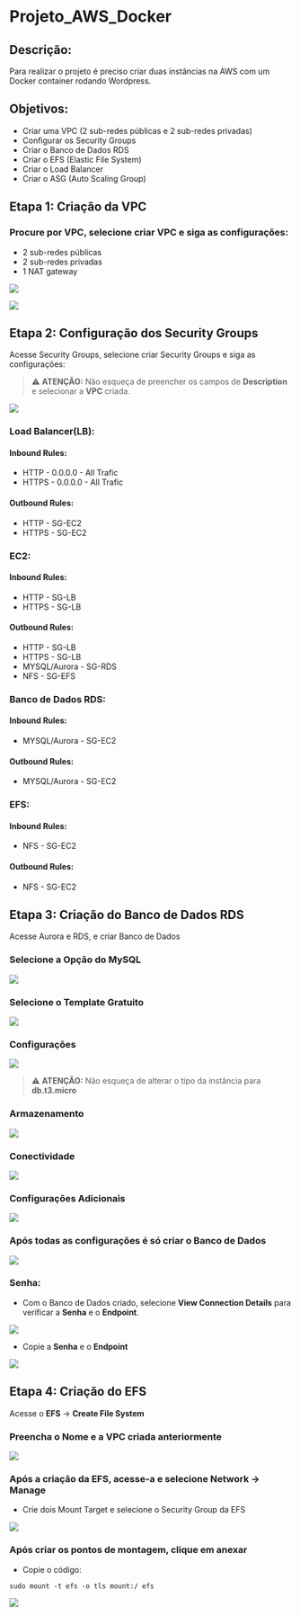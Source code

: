 # Projeto_AWS_Docker

## Descrição:

Para realizar o projeto é preciso criar duas instâncias na AWS com um Docker container rodando Wordpress.

## Objetivos: 
- Criar uma VPC (2 sub-redes públicas e 2 sub-redes privadas)
- Configurar os Security Groups
- Criar o Banco de Dados RDS
- Criar o EFS (Elastic File System)
- Criar o Load Balancer
- Criar o ASG (Auto Scaling Group)

## Etapa 1: Criação da VPC

### Procure por VPC, selecione criar VPC e siga as configurações: 
- 2 sub-redes públicas
- 2 sub-redes privadas
- 1 NAT gateway

![](imgs/vpcConfig.png)

![](imgs/vpcArchitecture.png)

## Etapa 2: Configuração dos Security Groups

Acesse Security Groups, selecione criar Security Groups e siga as configurações:

> ⚠️ **ATENÇÃO:** Não esqueça de preencher os campos de **Description** e selecionar a **VPC** criada.

![](imgs/basicDetails.png)

### Load Balancer(LB):

#### Inbound Rules:
- HTTP - 0.0.0.0 - All Trafic
- HTTPS - 0.0.0.0 - All Trafic

#### Outbound Rules:
- HTTP - SG-EC2
- HTTPS - SG-EC2

### EC2:

#### Inbound Rules:
- HTTP - SG-LB
- HTTPS - SG-LB

#### Outbound Rules:
- HTTP - SG-LB
- HTTPS - SG-LB
- MYSQL/Aurora - SG-RDS
- NFS - SG-EFS

### Banco de Dados RDS:

#### Inbound Rules:
- MYSQL/Aurora - SG-EC2

#### Outbound Rules:
- MYSQL/Aurora - SG-EC2

### EFS:

#### Inbound Rules:
- NFS - SG-EC2

#### Outbound Rules:
- NFS - SG-EC2

## Etapa 3: Criação do Banco de Dados RDS

Acesse Aurora e RDS, e criar Banco de Dados

### Selecione a Opção do MySQL

![](imgs/optionDB.png)

### Selecione o Template Gratuito

![](imgs/templateDB.png)

### Configurações

![](imgs/configDB.png)

> ⚠️ **ATENÇÃO:** Não esqueça de alterar o tipo da instância para **db.t3.micro**

### Armazenamento

![](imgs/storageDB.png)

### Conectividade

![](imgs/connectivityDB.png)

### Configurações Adicionais

![](imgs/additionalConfigDB.png)

### Após todas as configurações é só criar o Banco de Dados

![](imgs/createDB.png)

### Senha:
- Com o Banco de Dados criado, selecione **View Connection Details** para verificar a **Senha** e o **Endpoint**.

![](imgs/credentials.png)

- Copie a **Senha** e o **Endpoint**

![](imgs/connectionDetails.png)

## Etapa 4: Criação do EFS

Acesse o **EFS** -> **Create File System**

### Preencha o Nome e a VPC criada anteriormente

![](imgs/efs.png)

### Após a criação da EFS, acesse-a e selecione **Network -> Manage**

- Crie dois Mount Target e selecione o Security Group da EFS

![](imgs/efsNetwork.png)

### Após criar os pontos de montagem, clique em anexar

- Copie o código:

```
sudo mount -t efs -o tls mount:/ efs
```

![](imgs/attach.png)
